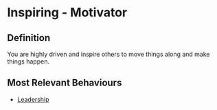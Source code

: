 # Inspiring - Motivator

## Definition 

You are highly driven and inspire others to move things along and make things happen. 


## Most Relevant Behaviours

* [Leadership](behav/leadership.md)

